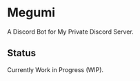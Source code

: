 # Megumi

A Discord Bot for My Private Discord Server.

## Status

Currently Work in Progress (WIP).
